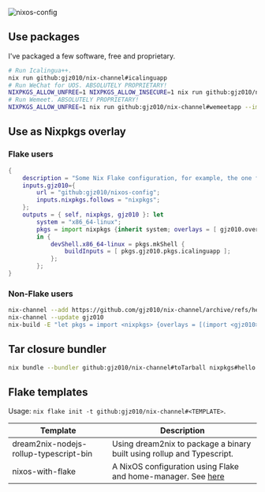 ![nixos-config](https://socialify.git.ci/gjz010/nixos-config/image?description=1&font=JetBrains+Mono&issues=1&logo=https%3A%2F%2Fraw.githubusercontent.com%2Fgjz010%2Fnixos-config%2F636dbb3bfa8f7c985d02a84ffc0c4eb06404e7a6%2Fstatic%2Flogo.png&owner=1&pattern=Charlie+Brown&pulls=1&stargazers=1&theme=Light)

## Use packages

I've packaged a few software, free and proprietary.

```bash
# Run Icalingua++.
nix run github:gjz010/nix-channel#icalinguapp
# Run WeChat for UOS. ABSOLUTELY PROPRIETARY!
NIXPKGS_ALLOW_UNFREE=1 NIXPKGS_ALLOW_INSECURE=1 nix run github:gjz010/nix-channel#wechat-uos --impure
# Run Wemeet. ABSOLUTELY PROPRIETARY!
NIXPKGS_ALLOW_UNFREE=1 nix run github:gjz010/nix-channel#wemeetapp --impure
```

## Use as Nixpkgs overlay

### Flake users

```nix
{
    description = "Some Nix Flake configuration, for example, the one for home-manager.";
    inputs.gjz010={
        url = "github:gjz010/nixos-config";
        inputs.nixpkgs.follows = "nixpkgs";
    };
    outputs = { self, nixpkgs, gjz010 }: let
        system = "x86_64-linux";
        pkgs = import nixpkgs {inherit system; overlays = [ gjz010.overlays.default ]; };
        in {
            devShell.x86_64-linux = pkgs.mkShell {
                buildInputs = [ pkgs.gjz010.pkgs.icalinguapp ];
            };
        };
}
```

### Non-Flake users

```bash
nix-channel --add https://github.com/gjz010/nix-channel/archive/refs/heads/main.tar.gz gjz010
nix-channel --update gjz010
nix-build -E "let pkgs = import <nixpkgs> {overlays = [(import <gjz010>)];}; in pkgs.gjz010.pkgs.icalinguapp"
```

## Tar closure bundler

```bash
nix bundle --bundler github:gjz010/nix-channel#toTarball nixpkgs#hello
```

## Flake templates

Usage: `nix flake init -t github:gjz010/nix-channel#<TEMPLATE>`.

| Template                               | Description                                                                                                                         |
| -------------------------------------- | ----------------------------------------------------------------------------------------------------------------------------------- |
| dream2nix-nodejs-rollup-typescript-bin | Using dream2nix to package a binary built using rollup and Typescript.                                                              |
| nixos-with-flake                       | A NixOS configuration using Flake and home-manager. See [here](https://www.gjz010.com/articles/nixos-with-flake-init-tutorial.html) |
